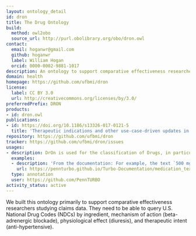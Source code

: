 ```yaml
---
layout: ontology_detail
id: dron
title: The Drug Ontology
build:
  method: owl2obo
  source_url: http://purl.obolibrary.org/obo/dron.owl
contact:
  email: hoganwr@gmail.com
  github: hoganwr
  label: William Hogan
  orcid: 0000-0002-9881-1017
description: An ontology to support comparative effectiveness researchers studying claims data.
domain: health
homepage: https://github.com/ufbmi/dron
license:
  label: CC BY 3.0
  url: http://creativecommons.org/licenses/by/3.0/
preferredPrefix: DRON
products:
- id: dron.owl
publications:
- id: https://doi.org/10.1186/s13326-017-0121-5
  title: 'Therapeutic indications and other use-case-driven updates in the drug ontology: anti-malarials, anti-hypertensives, opioid analgesics, and a large term request'
repository: https://github.com/ufbmi/dron
tracker: https://github.com/ufbmi/dron/issues
usages:
- description: DrOn is used for the classification of Drugs, in particular, based on RxNorm codes, in the PennTURBO project.
  examples:
  - description: 'From the documentation: For example, the text `500 mg Tylenol po tabs` might be mapped to http://purl.obolibrary.org/obo/DRON_00073395, with the label `Acetaminophen 500 MG Oral Tablet [Tylenol]`. DrOn knows that this is a subclass of `Acetaminophen 500 MG Oral Tablet` (through its logical axiomatisation).'
    url: https://pennturbo.github.io/Turbo-Documentation/medication_text_to_terms_to_roles.html
  type: annotation
  user: https://github.com/PennTURBO
activity_status: active
---
```


We built this ontology primarily to support comparative effectiveness researchers studying claims data. They need to be able to query U.S. National Drug Codes (NDCs) by ingredient, mechanism of action (beta-adrenergic blockade), physiological effect (diuresis), and therapeutic intent (anti-hypertensive).

